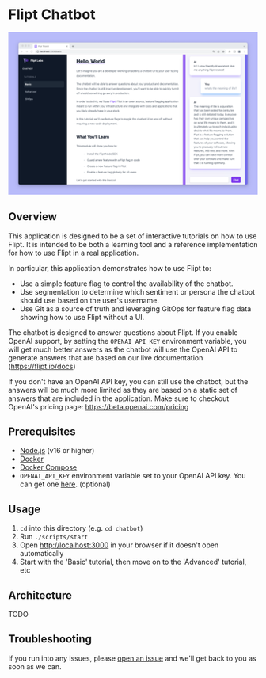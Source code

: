 # Flipt Chatbot

![Flipt Chatbot](../images/chatbot.png)

## Overview

This application is designed to be a set of interactive tutorials on how to use Flipt. It is intended to be both a learning tool and a reference implementation for how to use Flipt in a real application.

In particular, this application demonstrates how to use Flipt to:

- Use a simple feature flag to control the availability of the chatbot.
- Use segmentation to determine which sentiment or persona the chatbot should use based on the user's username.
- Use Git as a source of truth and leveraging GitOps for feature flag data showing how to use Flipt without a UI.

The chatbot is designed to answer questions about Flipt. If you enable OpenAI support, by setting the `OPENAI_API_KEY` environment variable, you will get much better answers as the chatbot will use the OpenAI API to generate answers that are based on our live documentation (<https://flipt.io/docs>)

If you don't have an OpenAI API key, you can still use the chatbot, but the answers will be much more limited as they are based on a static set of answers that are included in the application. Make sure to checkout OpenAI's pricing page: <https://beta.openai.com/pricing>

## Prerequisites

- [Node.js](https://nodejs.org/en/download/) (v16 or higher)
- [Docker](https://docs.docker.com/get-docker/)
- [Docker Compose](https://docs.docker.com/compose/install/)
- `OPENAI_API_KEY` environment variable set to your OpenAI API key. You can get one [here](https://beta.openai.com/). (optional)

## Usage

1. `cd` into this directory (e.g. `cd chatbot`)
1. Run `./scripts/start`
1. Open <http://localhost:3000> in your browser if it doesn't open automatically
1. Start with the 'Basic' tutorial, then move on to the 'Advanced' tutorial, etc

## Architecture

TODO

## Troubleshooting

If you run into any issues, please [open an issue](https://github.com/flipt-io/labs/issues/new&labels=chatbot) and we'll get back to you as soon as we can.
